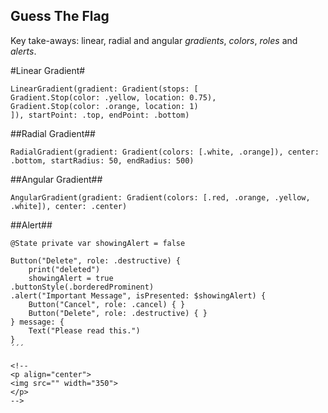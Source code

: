 ## Guess The Flag

Key take-aways: linear, radial and angular _gradients_, _colors_, _roles_ and _alerts_.

#Linear Gradient#  
```
LinearGradient(gradient: Gradient(stops: [
Gradient.Stop(color: .yellow, location: 0.75),
Gradient.Stop(color: .orange, location: 1)
]), startPoint: .top, endPoint: .bottom)
```

##Radial Gradient##  
```
RadialGradient(gradient: Gradient(colors: [.white, .orange]), center: .bottom, startRadius: 50, endRadius: 500)
```
##Angular Gradient##  
```
AngularGradient(gradient: Gradient(colors: [.red, .orange, .yellow, .white]), center: .center)
```

##Alert##  
```
@State private var showingAlert = false

Button("Delete", role: .destructive) {
    print("deleted")
    showingAlert = true
.buttonStyle(.borderedProminent)
.alert("Important Message", isPresented: $showingAlert) {
    Button("Cancel", role: .cancel) { }
    Button("Delete", role: .destructive) { }
} message: {
    Text("Please read this.")
}
´´´

<!--
<p align="center">
<img src="" width="350">
</p>
-->
